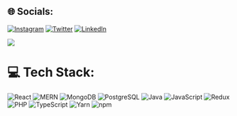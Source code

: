 ## 🌐 Socials:
[![Instagram](https://img.shields.io/badge/Instagram-%23E4405F.svg?logo=Instagram&logoColor=white)](https://www.instagram.com/ami_paradis/) [![Twitter](https://img.shields.io/badge/Twitter-%231DA1F2.svg?logo=Twitter&logoColor=white)](https://twitter.com/@AmiParadis) 
[![LinkedIn](https://img.shields.io/badge/LinkedIn-%230077B5.svg?logo=linkedin&logoColor=white)](https://www.linkedin.com/in/ishimwe-ami-paradis-14b34026a/)

<img src='https://github-readme-stats.vercel.app/api?username=amiparadis250&show_icons=true&locale=en'>

# 💻 Tech Stack:
![React](https://img.shields.io/badge/react-%2320232a.svg?style=for-the-badge&logo=react&logoColor=%2361DAFB) ![MERN](https://img.shields.io/badge/MERN-000000?style=for-the-badge&logo=react&logoColor=white) ![MongoDB](https://img.shields.io/badge/MongoDB-%234ea94b.svg?style=for-the-badge&logo=mongodb&logoColor=white) ![PostgreSQL](https://img.shields.io/badge/PostgreSQL-%23316192.svg?style=for-the-badge&logo=postgresql&logoColor=white) ![Java](https://img.shields.io/badge/java-%23ED8B00.svg?style=for-the-badge&logo=java&logoColor=white) ![JavaScript](https://img.shields.io/badge/javascript-%23323330.svg?style=for-the-badge&logo=javascript&logoColor=%23F7DF1E) ![Redux](https://img.shields.io/badge/redux-%23593d88.svg?style=for-the-badge&logo=redux&logoColor=white) ![PHP](https://img.shields.io/badge/PHP-777BB4?style=for-the-badge&logo=php&logoColor=white) ![TypeScript](https://img.shields.io/badge/typescript-%23007ACC.svg?style=for-the-badge&logo=typescript&logoColor=white) ![Yarn](https://img.shields.io/badge/Yarn-2C8EBB?style=for-the-badge&logo=yarn&logoColor=white) ![npm](https://img.shields.io/badge/NPM-%23000000.svg?style=for-the-badge&logo=npm&logoColor=white)





